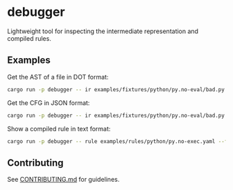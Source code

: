 # debugger

Lightweight tool for inspecting the intermediate representation and compiled rules.

## Examples

Get the AST of a file in DOT format:

```bash
cargo run -p debugger -- ir examples/fixtures/python/py.no-eval/bad.py --kind ast --format dot
```

Get the CFG in JSON format:

```bash
cargo run -p debugger -- ir examples/fixtures/python/py.no-eval/bad.py --kind cfg --format json
```

Show a compiled rule in text format:

```bash
cargo run -p debugger -- rule examples/rules/python/py.no-exec.yaml --format text
```

## Contributing

See [CONTRIBUTING.md](../CONTRIBUTING.md) for guidelines.
